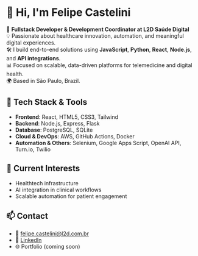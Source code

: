 # 👋 Hi, I'm Felipe Castelini

🚀 **Fullstack Developer & Development Coordinator at L2D Saúde Digital**  
💡 Passionate about healthcare innovation, automation, and meaningful digital experiences.  
🛠️ I build end-to-end solutions using **JavaScript**, **Python**, **React**, **Node.js**, and **API integrations**.  
📊 Focused on scalable, data-driven platforms for telemedicine and digital health.  
🌍 Based in São Paulo, Brazil.

## 🧰 Tech Stack & Tools
- **Frontend**: React, HTML5, CSS3, Tailwind  
- **Backend**: Node.js, Express, Flask  
- **Database**: PostgreSQL, SQLite  
- **Cloud & DevOps**: AWS, GitHub Actions, Docker  
- **Automation & Others**: Selenium, Google Apps Script, OpenAI API, Turn.io, Twilio

## 📌 Current Interests
- Healthtech infrastructure  
- AI integration in clinical workflows  
- Scalable automation for patient engagement

## 📫 Contact
- 📧 felipe.castelini@l2d.com.br  
- 💼 [LinkedIn](https://www.linkedin.com/in/felipe-castelini/)  
- 🌐 Portfolio (coming soon)
